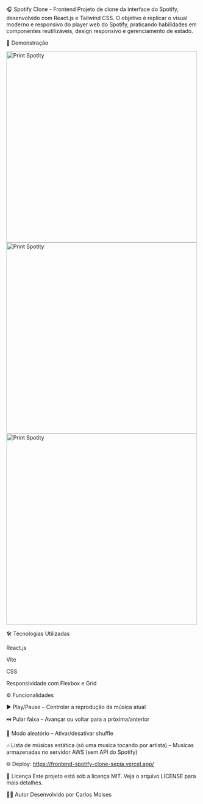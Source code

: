 🎧 Spotify Clone - Frontend
Projeto de clone da interface do Spotify, desenvolvido com React.js e Tailwind CSS. O objetivo é replicar o visual moderno e responsivo do player web do Spotify, praticando habilidades em componentes reutilizáveis, design responsivo e gerenciamento de estado.

📸 Demonstração

<img src="https://i.ibb.co/23w99bMY/Print-Spotity1.png" alt="Print Spotity" border="0" width='500px'>
<img src="https://i.ibb.co/XftR8Gwc/Print-Spotity4.png" alt="Print Spotity" border="0" width='500px'>
<img src="https://i.ibb.co/vvPtWD5r/Print-Spotity2.png" alt="Print Spotity" border="0" width='500px'>

🛠 Tecnologias Utilizadas

React.js

Vite

CSS

Responsividade com Flexbox e Grid

⚙️ Funcionalidades

▶️ Play/Pause – Controlar a reprodução da música atual

⏭️ Pular faixa – Avançar ou voltar para a próxima/anterior

🔀 Modo aleatório – Ativar/desativar shuffle

🎶 Lista de músicas estática (só uma musica tocando por artista) – Musicas armazenadas no servidor AWS (sem API do Spotify)

🌐 Deploy: https://frontend-spotify-clone-sepia.vercel.app/

📄 Licença
Este projeto está sob a licença MIT. Veja o arquivo LICENSE para mais detalhes.

🙋‍♂️ Autor
Desenvolvido por Carlos Moises


